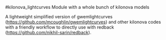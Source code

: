 #kilonova_lightcurves
Module with a whole bunch of kilonova models

A lightweight simplified version of gwemlightcurves (https://github.com/mcoughlin/gwemlightcurves) and other kilonova codes with a friendly workflow to directly use with redback (https://github.com/nikhil-sarin/redback).

